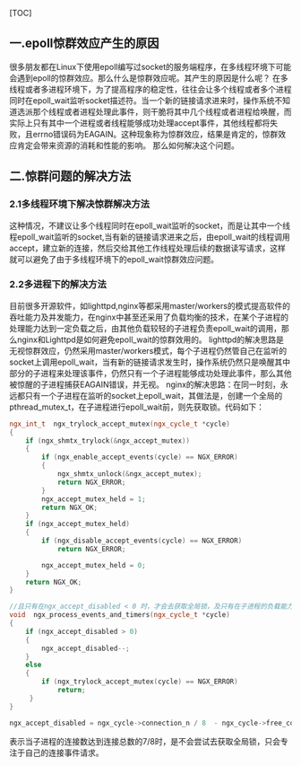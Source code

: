 [TOC]

## 一.epoll惊群效应产生的原因

很多朋友都在Linux下使用epoll编写过socket的服务端程序，在多线程环境下可能会遇到epoll的惊群效应。那么什么是惊群效应呢。其产生的原因是什么呢？
在多线程或者多进程环境下，为了提高程序的稳定性，往往会让多个线程或者多个进程同时在epoll_wait监听socket描述符。当一个新的链接请求进来时，操作系统不知道选派那个线程或者进程处理此事件，则干脆将其中几个线程或者进程给唤醒，而实际上只有其中一个进程或者线程能够成功处理accept事件，其他线程都将失败，且errno错误码为EAGAIN。这种现象称为惊群效应，结果是肯定的，惊群效应肯定会带来资源的消耗和性能的影响。
那么如何解决这个问题。

## 二.惊群问题的解决方法

### 2.1多线程环境下解决惊群解决方法

这种情况，不建议让多个线程同时在epoll_wait监听的socket，而是让其中一个线程epoll_wait监听的socket,当有新的链接请求进来之后，由epoll_wait的线程调用accept，建立新的连接，然后交给其他工作线程处理后续的数据读写请求，这样就可以避免了由于多线程环境下的epoll_wait惊群效应问题。

### 2.2多进程下的解决方法

目前很多开源软件，如lighttpd,nginx等都采用master/workers的模式提高软件的吞吐能力及并发能力，在nginx中甚至还采用了负载均衡的技术，在某个子进程的处理能力达到一定负载之后，由其他负载较轻的子进程负责epoll_wait的调用，那么nginx和Lighttpd是如何避免epoll_wait的惊群效用的。
lighttpd的解决思路是无视惊群效应，仍然采用master/workers模式，每个子进程仍然管自己在监听的socket上调用epoll_wait，当有新的链接请求发生时，操作系统仍然只是唤醒其中部分的子进程来处理该事件，仍然只有一个子进程能够成功处理此事件，那么其他被惊醒的子进程捕获EAGAIN错误，并无视。
nginx的解决思路：在同一时刻，永远都只有一个子进程在监听的socket上epoll_wait，其做法是，创建一个全局的pthread_mutex_t，在子进程进行epoll_wait前，则先获取锁。代码如下：

```c++
ngx_int_t  ngx_trylock_accept_mutex(ngx_cycle_t *cycle)  
{
    if (ngx_shmtx_trylock(&ngx_accept_mutex))
    {
        if (ngx_enable_accept_events(cycle) == NGX_ERROR)
        {
            ngx_shmtx_unlock(&ngx_accept_mutex);
            return NGX_ERROR;
        }
        ngx_accept_mutex_held = 1;
        return NGX_OK;
    }
    if (ngx_accept_mutex_held)
    {
        if (ngx_disable_accept_events(cycle) == NGX_ERROR)
            return NGX_ERROR;

        ngx_accept_mutex_held = 0;
    }
    return NGX_OK;
}

//且只有在ngx_accept_disabled < 0 时，才会去获取全局锁，及只有在子进程的负载能力在一定的范围下才会尝试去获取锁，并进入epoll_wait监听的socket。
void  ngx_process_events_and_timers(ngx_cycle_t *cycle)  
{
    if (ngx_accept_disabled > 0)
	{  
		ngx_accept_disabled--;    
	}
	else
	{  
		if (ngx_trylock_accept_mutex(cycle) == NGX_ERROR)
			return;  
     }
}

ngx_accept_disabled = ngx_cycle->connection_n / 8  - ngx_cycle->free_connection_n;
```

表示当子进程的连接数达到连接总数的7/8时，是不会尝试去获取全局锁，只会专注于自己的连接事件请求。
